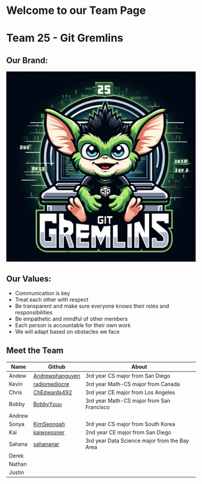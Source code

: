 # Welcome to our Team Page

# Team 25 - Git Gremlins

## Our Brand: 
![Logo](/admin/branding/Git%20Gremlins%20Logo.png)

## Our Values: 

- Communication is key
- Treat each other with respect
- Be transparent and make sure everyone knows their roles and responsibilities
- Be empathetic and mindful of other members
- Each person is accountable for their own work
- We will adapt based on obstacles we face

## Meet the Team

| Name | Github | About |
| --- | --- | --- |
| Andew | [Andrewphanguyen](https://github.com/andrewphanguyen)| 3rd year CS major from San Diego|
| Kevin | [radiomediocre](https://github.com/qiwenkevin) | 3rd year Math-CS major from Canada|
|Chris| [ChEdwards492](https://github.com/chedwards492) | 3rd year CE major from Los Angeles |
|Bobby| [BobbyYuuu](https://github.com/BobbyYuuuu) | 3rd year Math-CS major from San Francisco | 
|Andrew|||
|Sonya|  [KimSeongah](https://github.com/kimseongah) |  3rd year CS major from South Korea |
|Kai|[kaiwoessner](https://github.com/kaiwoessner)| 2nd year CE major from San Diego|
|Sahana|[sahananar](https://github.com/sahananar)| 3rd year Data Science major from the Bay Area |
|Derek||| 
|Nathan|||
|Justin|||
